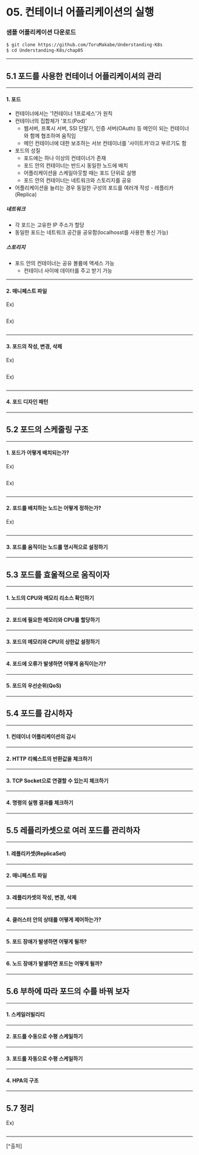# 05. 컨테이너 어플리케이션의 실행

### 샘플 어플리케이션 다운로드
```zsh
$ git clone https://github.com/ToruMakabe/Understanding-K8s
$ cd Understanding-K8s/chap05
```

---
## 5.1 포드를 사용한 컨테이너 어플리케이셔의 관리

---
#### 1. 포드
* 컨테이너에서는 '1컨테이너 1프로세스'가 원칙
* 컨테이너의 집합체가 '포드(Pod)'
	- 웹서버, 프록시 서버, SSl 단말기, 인증 서버(OAuth) 등 메인이 되는 컨테이너와 함께 협조하며 움직임
	- 메인 컨테이너에 대한 보조하는 서브 컨테이너를 '사이트카'라고 부르기도 함
* 포드의 성질
	- 포드에는 하나 이상의 컨테이너가 존재
	- 포드 안의 컨테이너는 반드시 동일한 노드에 배치
	- 어플리케이션을 스케일아웃할 때는 포드 단위로 실행
	- 포드 안의 컨테이너는 네트워크와 스토리지를 공유
* 어플리케이션을 늘리는 경우 동일한 구성의 포드를 여러개 작성 - 레플리카(Replica)

##### 네트워크
* 각 포드는 고유한 IP 주소가 할당
* 동일한 포드는 네트워크 공간을 공유함(localhosst를 사용한 통신 가능)

##### 스토리지
* 포드 안의 컨테이너는 공유 볼륨에 액세스 가능
	- 컨테이너 사이에 데이터를 주고 받기 가능

---
#### 2. 매니페스트 파일

Ex)   
```bash

```

Ex)   
```bash

```

---
#### 3. 포드의 작성, 변경, 삭제

Ex)   
```bash

```

Ex)   
```bash

```

---
#### 4. 포드 디자인 패턴 

---
## 5.2 포드의 스케줄링 구조

---
#### 1. 포드가 어떻게 배치되는가?

Ex)   
```bash

```

Ex)   
```bash

```

---
#### 2. 포드를 배치하는 노드는 어떻게 정하는가? 

Ex)   
```bash

```

---
#### 3. 포드를 움직이는 노드를 명시적으로 설정하기


---
## 5.3 포드를 효울적으로 움직이자

---
#### 1. 노드의 CPU와 메모리 리소스 확인하기

---
#### 2. 포드에 필요한 메모리와 CPU를 할당하기

---
#### 3. 포드의 메모리와 CPU의 상한값 설정하기

---
#### 4. 포드에 오류가 발생하면 어떻게 움직이는가?
 
---
#### 5. 포드의 우선순위(QoS) 


---
## 5.4 포드를 감시하자

---
#### 1. 컨테이너 어플리케이션의 감시

---
#### 2. HTTP 리퀘스트의 반환값을 체크하기 

---
#### 3. TCP Socket으로 연결할 수 있는지 체크하기
 
---
#### 4. 명령의 실행 결과를 체크하기


---
## 5.5 레플리카셋으로 여러 포드를 관리하자

---
#### 1. 레플리카셋(ReplicaSet)

---
#### 2. 매니페스트 파일

---
#### 3. 레플리카셋의 작성, 변경, 삭제

---
#### 4. 클러스터 안의 상태를 어떻게 제어하는가?

---
#### 5. 포드 장애가 발생하면 어떻게 될까?

---
#### 6. 노드 장애가 발샐하면 포드는 어떻게 될까?


---
## 5.6 부하에 따라 포드의 수를 바꿔 보자

---
#### 1. 스케일러빌리티

---
#### 2. 포드를 수동으로 수평 스케일하기

---
#### 3. 포드를 자동으로 수평 스케일하기

---
#### 4. HPA의 구조

---
## 5.7 정리


Ex)   
```bash

```

---
 [^출처]